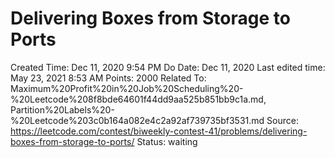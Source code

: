 # Delivering Boxes from Storage to Ports

Created Time: Dec 11, 2020 9:54 PM
Do Date: Dec 11, 2020
Last edited time: May 23, 2021 8:53 AM
Points: 2000
Related To: Maximum%20Profit%20in%20Job%20Scheduling%20-%20Leetcode%208f8bde64601f44dd9aa525b851bb9c1a.md, Partition%20Labels%20-%20Leetcode%203c0b164a082e4c2a92af739735bf3531.md
Source: https://leetcode.com/contest/biweekly-contest-41/problems/delivering-boxes-from-storage-to-ports/
Status: waiting